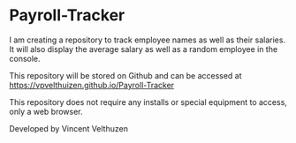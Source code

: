 # Payroll-Tracker

I am creating a repository to track employee names as well as their salaries. It will also display the average salary as well as a random employee in the console.

This repository will be stored on Github and can be accessed at https://vpvelthuizen.github.io/Payroll-Tracker

This repository does not require any installs or special equipment to access, only a web browser.

Developed by Vincent Velthuzen